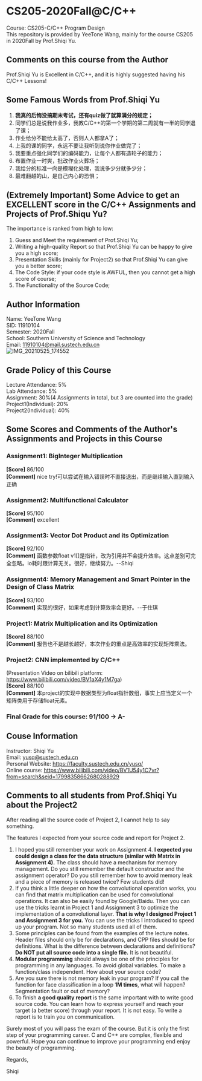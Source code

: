 # CS205-2020Fall@C/C++
Course: CS205-C/C++ Program Design  
This repository is provided by YeeTone Wang, mainly for the course CS205 in 2020Fall by Prof.Shiqi Yu.       

## Comments on this course from the Author
Prof.Shiqi Yu is Excellent in C/C++, and it is highly suggested having his C/C++ Lessons!

## Some Famous Words from Prof.Shiqi Yu
1. **我真的后悔没搞期末考试，还有quiz做了就算满分的规定；**      
2. 同学们总是说我作业多，我教C/C++的第一个学期的第二周就有一半的同学退了课；        
3. 作业给分不能给太高了，否则人人都拿A了；        
4. 上我的课的同学，永远不要让我听到说你作业做完了；       
5. 我要重点强化同学们的编码能力，让每个人都有造轮子的能力；       
6. 布置作业一时爽，批改作业火葬场；           
7. 我给分的标准一向是模糊化处理，我说多少分就多少分；        
8. 最难翻越的山，是自己内心的恐惧；     

## (Extremely Important) Some Advice to get an EXCELLENT score in the C/C++ Assignments and Projects of Prof.Shiqu Yu?
The importance is ranked from high to low:       
1. Guess and Meet the requirement of Prof.Shiqi Yu;        
2. Writing a high-quality Report so that Prof.Shiqi Yu can be happy to give you a high score;       
3. Presentation Skills (mainly for Project2) so that Prof.Shiqi Yu can give you a better score;        
4. The Code Style: if your code style is AWFUL, then you cannot get a high score of course;        
5. The Functionality of the Source Code;     

## Author Information
Name: YeeTone Wang  
SID: 11910104  
Semester: 2020Fall  
School: Southern University of Science and Technology  
Email: 11910104@mail.sustech.edu.cn  
![IMG_20210525_174552](https://user-images.githubusercontent.com/64548919/122674746-17287c80-d209-11eb-94fb-ca0a7e59c326.jpg)

## Grade Policy of this Course
Lecture Attendance: 5%  
Lab Attendance: 5%  
Assignment: 30%(4 Assignments in total, but 3 are counted into the grade)  
Project1(Individual): 20%  
Project2(Individual): 40%  

## Some Scores and Comments of the Author's Assignments and Projects in this Course  
### Assignment1: BigInteger Multiplication           
**[Score]** 86/100   
**[Comment]** nice try!可以尝试在输入错误时不直接退出，而是继续输入直到输入正确  
  
### Assignment2: Multifunctional Calculator       
**[Score]** 95/100  
**[Comment]** excellent  
  
### Assignment3: Vector Dot Product and its Optimization    
**[Score]** 92/100  
**[Comment]** 函数参数float v1[]是指针，改为引用并不会提升效率。这点差别可完全忽略。io耗时跟计算无关。很好，继续努力。--Shiqi  
  
### Assignment4: Memory Management and Smart Pointer in the Design of Class Matrix       
**[Score]** 93/100  
**[Comment]** 实现的很好，如果考虑到计算效率会更好。--于仕琪  
  
### Project1: Matrix Multiplication and its Optimization            
**[Score]** 88/100  
**[Comment]** 报告也不是越长越好，本次作业的重点是高效率的实现矩阵乘法。  
  
### Project2: CNN implemented by C/C++     
(Presentation Video on bilibili platform: https://www.bilibili.com/video/BV1aX4y1M7ga)  
**[Score]** 88/100  
**[Comment]** 本project的实现中数据类型为float指针数组，事实上应当定义一个矩阵类用于存储float元素。  
  
### Final Grade for this course: 91/100 -> A-  


## Couse Information
Instructor: Shiqi Yu  
Email: yusq@sustech.edu.cn  
Personal Website: https://faculty.sustech.edu.cn/yusq/  
Online course: https://www.bilibili.com/video/BV1U54y1C7vr?from=search&seid=17998358662680288929   

## Comments to all students from Prof.Shiqi Yu about the Project2
After reading all the source code of Project 2, I cannot help to say something.    
    
The features I expected from your source code and report for Project 2.    
    
1. I hoped you still remember your work on Assignment 4. **I expected you could design a class for the data structure (similar with Matrix in Assignment 4).** The class should have a mechanism for memory management. Do you still remember the default constructor and the assignment operator? Do you still remember how to avoid memory leak and a piece of memory is released twice? Few students did!      
2. If you think a little deeper on how the convolutional operation works, you can find that matrix multiplication can be used for convolutional operations. It can also be easily found by Google/Baidu. Then you can use the tricks learnt in Project 1 and Assignment 3 to optimize the implementation of a convolutional layer. **That is why I designed Project 1 and Assignment 3 for you.** You can use the tricks I introduced to speed up your program. Not so many students used all of them.     
3. Some principles can be found from the examples of the lecture notes. Header files should only be for declarations, and CPP files should be for definitions. What is the difference between declarations and definitions? **Do NOT put all source code into a single file.** It is not beautiful.     
4. **Modular programming** should always be one of the principles for programming in any languages. To avoid global variables. To make a function/class independent. How about your source code?    
5. Are you sure there is not memory leak in your program? If you call the function for face classification in a loop **1M times**, what will happen? Segmentation fault or out of memory?      
6. To finish **a good quality report** is the same important with to write good source code. You can learn how to express yourself and reach your target (a better score) through your report. It is not easy. To write a report is to train you on communication.    
     
Surely most of you will pass the exam of the course. But it is only the first step of your programming career. C and C++ are complex, flexible and powerful. Hope you can continue to improve your programming end enjoy the beauty of programming.    


Regards,

Shiqi

